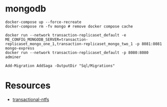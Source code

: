 # mongodb
```
docker-compose up --force-recreate
docker-compose rm -fv mongo # remove docker compose cache 

docker run --network transaction-replicaset_default -e ME_CONFIG_MONGODB_SERVER=transaction-replicaset_mongo_one_1,transaction-replicaset_mongo_two_1 -p 8081:8081 mongo-express
docker run --network transaction-replicaset_default -p 8080:8080 adminer

Add-Migration AddSaga -OutputDir "Sql/Migrations"
```

# Resources
* [transactional-ntfs](https://docs.microsoft.com/en-us/windows/win32/fileio/transactional-ntfs-portal)
